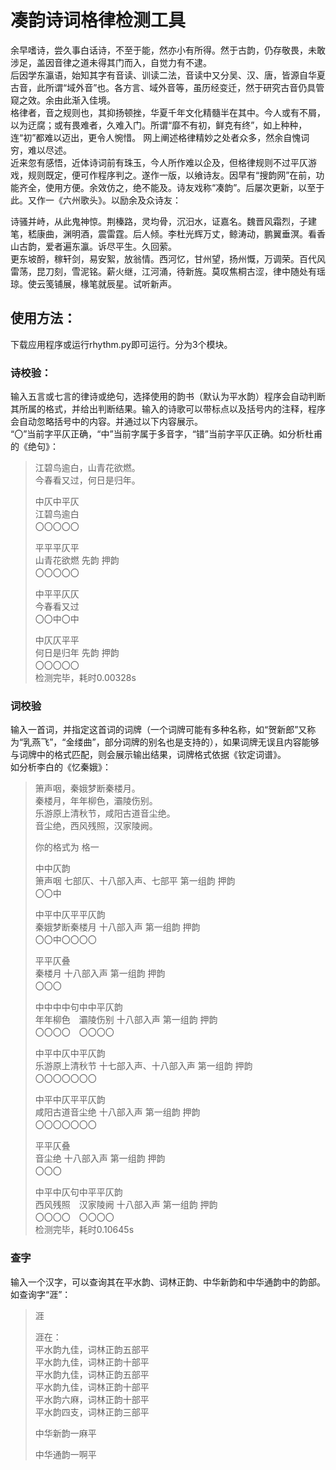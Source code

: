 # 凑韵诗词格律检测工具

余早嗜诗，尝久事白话诗，不至于能，然亦小有所得。然于古韵，仍存敬畏，未敢涉足，盖因音律之道未得其门而入，自觉力有不逮。  
后因学东瀛语，始知其字有音读、训读二法，音读中又分吴、汉、唐，皆源自华夏古音，此所谓“域外音”也。各方言、域外音等，虽历经变迁，然于研究古音仍具管窥之效。余由此渐入佳境。  
格律者，音之规则也，其抑扬顿挫，华夏千年文化精髓半在其中。今人或有不屑，以为迂腐；或有畏难者，久难入门。所谓“靡不有初，鲜克有终”，如上种种，连“初”都难以迈出，更令人惋惜。 网上阐述格律精妙之处者众多，然余自愧词穷，难以尽述。  
近来忽有感悟，近体诗词前有珠玉，今人所作难以企及，但格律规则不过平仄游戏，规则既定，便可作程序判之。遂作一版，以飨诗友。因早有“搜韵网”在前，功能齐全，使用方便。余效仿之，绝不能及。诗友戏称“凑韵”。后屡次更新，以至于此。又作一《六州歌头》。以励余及众诗友：  

诗骚并峙，从此鬼神惊。荆榛路，灵均骨，沉汨水，证嘉名。魏晋风霜烈，子建笔，嵇康曲，渊明酒，震雷霆。后人倾。李杜光辉万丈，鲸涛动，鹏翼垂溟。看香山古韵，爱者遍东瀛。诉尽平生。久回萦。  
更东坡酹，稼轩剑，易安絮，放翁情。西河忆，甘州望，扬州慨，万调荣。百代风雷荡，昆刀刻，雪泥铭。薪火继，江河涌，待新旌。莫叹焦桐古涩，律中随处有瑶琼。使云笺铺展，椽笔就辰星。试听新声。  

## 使用方法：  
下载应用程序或运行rhythm.py即可运行。分为3个模块。  

### 诗校验：  
输入五言或七言的律诗或绝句，选择使用的韵书（默认为平水韵）程序会自动判断其所属的格式，并给出判断结果。输入的诗歌可以带标点以及括号内的注释，程序会自动忽略括号中的内容。并通过以下内容展示。  
“〇”当前字平仄正确，“中”当前字属于多音字，“错”当前字平仄正确。如分析杜甫的《绝句》：  
> 江碧鸟逾白，山青花欲燃。  
> 今春看又过，何日是归年。  
>
> 中仄中平仄  
> 江碧鸟逾白	  
> 〇〇〇〇〇  
>
> 平平平仄平  
> 山青花欲燃	先韵 押韵   
> 〇〇〇〇〇  
>  
> 中平平仄仄  
> 今春看又过	  
> 〇〇中〇中  
>
> 中仄仄平平  
> 何日是归年	先韵 押韵  
> 〇〇〇〇〇  
> 检测完毕，耗时0.00328s  

### 词校验  
输入一首词，并指定这首词的词牌（一个词牌可能有多种名称，如“贺新郎”又称为“乳燕飞”，“金缕曲”，部分词牌的别名也是支持的），如果词牌无误且内容能够与词牌中的格式匹配，则会展示输出结果，词牌格式依据《钦定词谱》。  
如分析李白的《忆秦娥》：  
> 箫声咽，秦娥梦断秦楼月。  
> 秦楼月，年年柳色，灞陵伤别。  
> 乐游原上清秋节，咸阳古道音尘绝。   
> 音尘绝，西风残照，汉家陵阙。  
>
> 你的格式为 格一  
>
> 中中仄韵  
> 箫声咽 七部仄、十八部入声、七部平 第一组韵 押韵  
> 〇〇中  
>
> 中平中仄平平仄韵  
> 秦娥梦断秦楼月 十八部入声 第一组韵 押韵  
> 〇〇中〇〇〇〇  
>
> 平平仄叠  
> 秦楼月 十八部入声 第一组韵 押韵  
> 〇〇〇  
>
> 中中中中句中中平仄韵  
> 年年柳色　灞陵伤别 十八部入声 第一组韵 押韵  
> 〇〇〇〇　〇〇〇〇  
> 
> 中平中仄中平仄韵  
> 乐游原上清秋节 十七部入声、十八部入声 第一组韵 押韵  
> 〇〇〇〇〇〇〇  
> 
> 中平中仄平平仄韵  
> 咸阳古道音尘绝 十八部入声 第一组韵 押韵  
> 〇〇〇〇〇〇〇  
> 
> 平平仄叠  
> 音尘绝 十八部入声 第一组韵 押韵  
> 〇〇〇  
>
> 中平中仄句中平平仄韵  
> 西风残照　汉家陵阙 十八部入声 第一组韵 押韵  
> 〇〇〇〇　〇〇〇〇  
> 检测完毕，耗时0.10645s  

### 查字  
输入一个汉字，可以查询其在平水韵、词林正韵、中华新韵和中华通韵中的韵部。如查询字“涯”：  
> 涯  
>
> 涯在：  
> 平水韵九佳，词林正韵五部平  
> 平水韵九佳，词林正韵十部平  
> 平水韵九佳，词林正韵五部平  
> 平水韵九佳，词林正韵十部平  
> 平水韵六麻，词林正韵十部平  
> 平水韵四支，词林正韵三部平  
>
> 中华新韵一麻平  
>
> 中华通韵一啊平  
